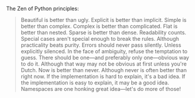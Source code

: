 The Zen of Python principles:
> Beautiful is better than ugly.
> Explicit is better than implicit.
> Simple is better than complex.
> Complex is better than complicated.
> Flat is better than nested.
> Sparse is better than dense.
> Readability counts.
> Special cases aren't special enough to break the rules.
> Although practicality beats purity.
> Errors should never pass silently.
> Unless explicitly silenced.
> In the face of ambiguity, refuse the temptation to guess.
> There should be one—and preferably only one—obvious way to do it.
> Although that way may not be obvious at first unless you're Dutch.
> Now is better than never.
> Although never is often better than right now.
> If the implementation is hard to explain, it's a bad idea.
> If the implementation is easy to explain, it may be a good idea.
> Namespaces are one honking great idea—let's do more of those!
